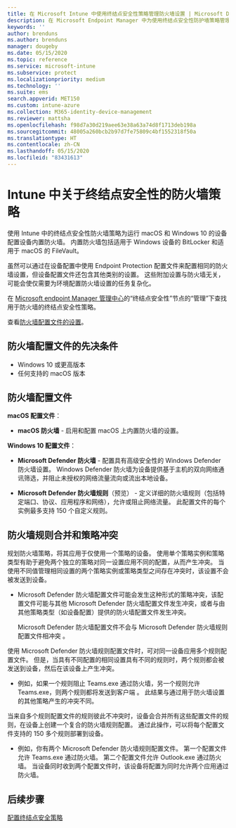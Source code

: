 ```yaml
---
title: 在 Microsoft Intune 中使用终结点安全性策略管理防火墙设置 | Microsoft Docs
description: 在 Microsoft Endpoint Manager 中为使用终结点安全性防护墙策略管理的设备配置和部署策略。
keywords: ''
author: brenduns
ms.author: brenduns
manager: dougeby
ms.date: 05/15/2020
ms.topic: reference
ms.service: microsoft-intune
ms.subservice: protect
ms.localizationpriority: medium
ms.technology: ''
ms.suite: ems
search.appverid: MET150
ms.custom: intune-azure
ms.collection: M365-identity-device-management
ms.reviewer: mattsha
ms.openlocfilehash: f98d7a30d219aee63e38a63a74d8f1713deb198a
ms.sourcegitcommit: 48005a260bcb2b97d7fe75809c4bf1552318f50a
ms.translationtype: HT
ms.contentlocale: zh-CN
ms.lasthandoff: 05/15/2020
ms.locfileid: "83431613"
---
```

# <a name="firewall-policy-for-endpoint-security-in-intune"></a>Intune 中关于终结点安全性的防火墙策略

使用 Intune 中的终结点安全性防火墙策略为运行 macOS 和 Windows 10 的设备配置设备内置防火墙。 内置防火墙包括适用于 Windows 设备的 BitLocker 和适用于 macOS 的 FileVault。

虽然可以通过在设备配置中使用 Endpoint Protection 配置文件来配置相同的防火墙设置，但设备配置文件还包含其他类别的设置。 这些附加设置与防火墙无关，可能会使仅需要为环境配置防火墙设置的任务复杂化。

在 [Microsoft endpoint Manager 管理中心](https://go.microsoft.com/fwlink/?linkid=2109431)的“终结点安全性”节点的“管理”下查找用于防火墙的终结点安全性策略。

查看[防火墙配置文件的设置](../protect/endpoint-security-Firewall-profile-settings.md)。

## <a name="prerequisites-for-firewall-profiles"></a>防火墙配置文件的先决条件

- Windows 10 或更高版本
- 任何支持的 macOS 版本

## <a name="firewall-profiles"></a>防火墙配置文件

**macOS 配置文件**：

- **macOS 防火墙** - 启用和配置 macOS 上内置防火墙的设置。

**Windows 10 配置文件**：

- **Microsoft Defender 防火墙** - 配置具有高级安全性的 Windows Defender 防火墙设置。 Windows Defender 防火墙为设备提供基于主机的双向网络通讯筛选，并阻止未授权的网络流量流向或流出本地设备。

- **Microsoft Defender 防火墙规则**（预览） - 定义详细的防火墙规则（包括特定端口、协议、应用程序和网络），允许或阻止网络流量。 此配置文件的每个实例最多支持 150 个自定义规则。

## <a name="firewall-rule-mergers-and-policy-conflicts"></a>防火墙规则合并和策略冲突

规划防火墙策略，将其应用于仅使用一个策略的设备。 使用单个策略实例和策略类型有助于避免两个独立的策略对同一设置应用不同的配置，从而产生冲突。 当使用不同值管理相同设置的两个策略实例或策略类型之间存在冲突时，该设置不会被发送到设备。

- Microsoft Defender 防火墙配置文件可能会发生这种形式的策略冲突，该配置文件可能与其他 Microsoft Defender 防火墙配置文件发生冲突，或者与由其他策略类型（如设备配置）提供的防火墙配置文件发生冲突。

  Microsoft Defender 防火墙配置文件不会与 Microsoft Defender 防火墙规则配置文件相冲突 。

使用 Microsoft Defender 防火墙规则配置文件时，可对同一设备应用多个规则配置文件。 但是，当具有不同配置的相同设置具有不同的规则时，两个规则都会被发送到设备，然后在该设备上产生冲突。

- 例如，如果一个规则阻止 Teams.exe 通过防火墙，另一个规则允许 Teams.exe，则两个规则都将发送到客户端 。 此结果与通过用于防火墙设置的其他策略产生的冲突不同。

当来自多个规则配置文件的规则彼此不冲突时，设备会合并所有这些配置文件的规则，在设备上创建一个复合的防火墙规则配置。 通过此操作，可以将每个配置文件支持的 150 多个规则部署到设备。

- 例如，你有两个 Microsoft Defender 防火墙规则配置文件。 第一个配置文件允许 Teams.exe 通过防火墙。 第二个配置文件允许 Outlook.exe 通过防火墙。 当设备同时收到两个配置文件时，该设备将配置为同时允许两个应用通过防火墙。

## <a name="next-steps"></a>后续步骤

[配置终结点安全策略](../protect/endpoint-security-policy.md#create-an-endpoint-security-policy)
